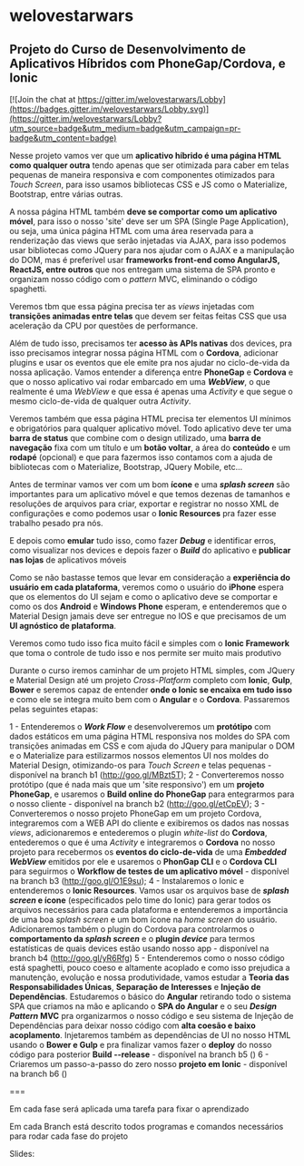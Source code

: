 # welovestarwars

## Projeto do Curso de Desenvolvimento de Aplicativos Híbridos com PhoneGap/Cordova, e Ionic

[![Join the chat at https://gitter.im/welovestarwars/Lobby](https://badges.gitter.im/welovestarwars/Lobby.svg)](https://gitter.im/welovestarwars/Lobby?utm_source=badge&utm_medium=badge&utm_campaign=pr-badge&utm_content=badge)

Nesse projeto vamos ver que um **aplicativo híbrido é uma página HTML como qualquer outra** tendo apenas que ser otimizada para caber em telas pequenas de maneira responsiva e com componentes otimizados para _Touch Screen_, para isso usamos bibliotecas CSS e JS como o Materialize, Bootstrap, entre várias outras.

A nossa página HTML também **deve se comportar como um aplicativo móvel**, para isso o nosso 'site' deve ser um SPA (Single Page Application), ou seja, uma única página HTML com uma área reservada para a renderização das views que serão injetadas via AJAX, para isso podemos usar bibliotecas como JQuery para nos ajudar com o AJAX e a manipulação do DOM, mas é preferível usar **frameworks front-end como AngularJS, ReactJS, entre outros** que nos entregam uma sistema de SPA pronto e organizam nosso código com o _pattern_ MVC, eliminando o código spaghetti.

Veremos tbm que essa página precisa ter as _views_ injetadas com **transições animadas entre telas** que devem ser feitas feitas CSS que usa aceleração da CPU por questões de performance.

Além de tudo isso, precisamos ter **acesso às APIs nativas** dos devices, pra isso precisamos integrar nossa página HTML com o **Cordova**, adicionar plugins e usar os eventos que ele emite pra nos ajudar no ciclo-de-vida da nossa aplicação. Vamos entender a diferença entre **PhoneGap** e **Cordova** e que o nosso aplicativo vai rodar embarcado em uma **_WebView_**, o que realmente é uma _WebView_ e que essa é apenas uma _Activity_ e que segue o mesmo ciclo-de-vida de qualquer outra _Activity_.

Veremos também que essa página HTML precisa ter elementos UI mínimos e obrigatórios para qualquer aplicativo móvel. Todo aplicativo deve ter uma **barra de status** que combine com o design utilizado, uma **barra de navegação** fixa com um título e um **botão voltar**, a área do **conteúdo** e um **rodapé** (opcional) e que para fazermos isso contamos com a ajuda de bibliotecas com o Materialize, Bootstrap, JQuery Mobile, etc...

Antes de terminar vamos ver com um bom **ícone** e uma **_splash screen_** são importantes para um aplicativo móvel e que temos dezenas de tamanhos e resoluções de arquivos para criar, exportar e registrar no nosso XML de configurações e como podemos usar o **Ionic Resources** pra fazer esse trabalho pesado pra nós.

E depois como **emular** tudo isso, como fazer **_Debug_** e identificar erros, como visualizar nos devices e depois fazer o **_Build_** do aplicativo e **publicar nas lojas** de aplicativos móveis

Como se não bastasse temos que levar em consideração a **experiência do usuário em cada plataforma**, veremos como o usuário do **iPhone** espera que os elementos do UI sejam e como o aplicativo deve se comportar e como os dos **Android** e **Windows Phone** esperam, e entenderemos que o Material Design jamais deve ser entregue no IOS e que precisamos de um **UI agnóstico de plataforma**.  

Veremos como tudo isso fica muito fácil e simples com o **Ionic Framework** que toma o controle de tudo isso e nos permite ser muito mais produtivo

Durante o curso iremos caminhar de um projeto HTML simples, com JQuery e Material Design até um projeto _Cross-Platform_ completo com **Ionic**, **Gulp**, **Bower** e seremos capaz de entender **onde o Ionic se encaixa em tudo isso** e como ele se integra muito bem com o **Angular** e o **Cordova**. Passaremos pelas seguintes etapas:

1 - Entenderemos o **_Work Flow_** e desenvolveremos um **protótipo** com dados estáticos em uma página HTML responsiva nos moldes do SPA com transições animadas em CSS e com ajuda do JQuery para manipular o DOM e o Materialize para estilizarmos nossos elementos UI nos moldes do Material Design, otimizando-os para _Touch Screen_  e telas pequenas - disponível na branch b1 (http://goo.gl/MBzt5T);
2 - Converteremos nosso protótipo (que é nada mais que um 'site responsivo') em um **projeto PhoneGap**, e usaremos o **Build online do PhoneGap** para entegrarmos para o nosso cliente - disponível na branch b2 (http://goo.gl/etCpEV);
3 - Converteremos o nosso projeto PhoneGap em um projeto Cordova, integraremos com a WEB API do cliente e exibiremos os dados nas nossas _views_, adicionaremos e entederemos o plugin _white-list_ do **Cordova**, entederemos o que é uma _Activity_ e integraremos o **Cordova** no nosso projeto para recebermos os **eventos do ciclo-de-vida** de uma **_Embedded WebView_** emitidos por ele e usaremos o **PhonGap CLI** e o **Cordova CLI** para seguirmos o **Workflow de testes de um aplicativo móvel** - disponível na branch b3 (http://goo.gl/O1E9su);
4 - Instalaremos o Ionic e entenderemos o **Ionic Resources**. Vamos usar os arquivos base de **_splash screen_ e ícone** (especificados pelo time do Ionic) para gerar todos os arquivos necessários para cada plataforma e entenderemos a importância de uma boa _splash screen_ e um bom ícone na _home screen_ do usuário. Adicionaremos também o plugin do Cordova para controlarmos o **comportamento da _splash screen_** e o **plugin _device_** para termos estatísticas de quais devices estão usando nosso app - disponível na branch b4 (http://goo.gl/yR6Rfg)
5 - Entenderemos como o nosso código está spaghetti, pouco coeso e altamente acoplado e como isso prejudica a manutenção, evolução e nossa produtividade, vamos estudar a **Teoria das Responsabilidades Únicas**, **Separação de Interesses** e **Injeção de Dependências**. Estudaremos o básico do **Angular** retirando todo o sistema SPA que criamos na mão e aplicando o **SPA do Angular** e o seu **_Design Pattern_ MVC** pra organizarmos o nosso código e seu sistema de Injeção de Dependências para deixar nosso código com **alta coesão e baixo acoplamento**. Injetaremos também as dependências de UI no nosso HTML usando o **Bower e Gulp** e pra finalizar vamos fazer o **deploy** do nosso código para posterior **Build --release** - disponível na branch b5 ()
6 - Criaremos um passo-a-passo do zero nosso **projeto em Ionic** - disponível na branch b6 ()

===

Em cada fase será aplicada uma tarefa para fixar o aprendizado

Em cada Branch está descrito todos programas e comandos necessários para rodar cada fase do projeto

Slides: 
